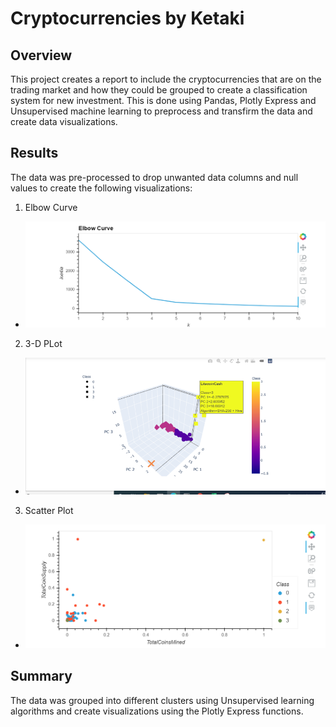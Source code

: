 # Cryptocurrencies by Ketaki
## Overview 
This project creates a report to include the cryptocurrencies that are on the trading market and how they could be grouped to create a classification system for new investment.
This is done using Pandas, Plotly Express and Unsupervised machine learning to preprocess and transfirm the data and create data visualizations.
## Results
The data was pre-processed to drop unwanted data columns and null values to create the following visualizations:

1. Elbow Curve
- ![Elbow Curve](https://github.com/ketpradh/Cryptocurrencies/blob/main/Resources/Elbow%20Curve.PNG)

2. 3-D PLot
-  ![3-D Plot](https://github.com/ketpradh/Cryptocurrencies/blob/main/Resources/Detailed%203-D%20Curve%20for%20Precitions.PNG)
 
3. Scatter Plot
- ![Scatter Plot](https://github.com/ketpradh/Cryptocurrencies/blob/main/Resources/Scatter%20Plot.PNG)

## Summary
The data was grouped into different clusters using Unsupervised learning algorithms and create visualizations using the Plotly Express functions.
  
